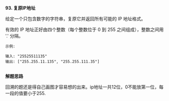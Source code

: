 **93. 复原IP地址**

给定一个只包含数字的字符串，复原它并返回所有可能的 IP 地址格式。

有效的 IP 地址正好由四个整数（每个整数位于 0 到 255 之间组成），整数之间用 '.' 分隔。

 

```
示例:

输入: "25525511135"
输出: ["255.255.11.135", "255.255.111.35"]


```



**解题思路**

回溯的题还是得自己画图才容易想的出来。ip地址一共12位，0不能放第一位，每一段的值要小于255.